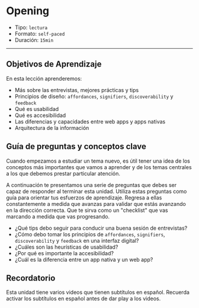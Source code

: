 # Opening

- Tipo: `lectura`
- Formato: `self-paced`
- Duración: `15min`

***

## Objetivos de Aprendizaje

En esta lección aprenderemos:

- Más sobre las entrevistas, mejores prácticas y tips
- Principios de diseño: `affordances`, `signifiers`, `discoverability` y
  `feedback`
- Qué es usabilidad
- Qué es accesibilidad
- Las diferencias y capacidades entre web apps y apps nativas
- Arquitectura de la información

## Guía de preguntas y conceptos clave

Cuando empezamos a estudiar un tema nuevo, es útil tener una idea de los
conceptos más importantes que vamos a aprender y de los temas centrales
a los que debemos prestar particular atención.

A continuación te presentamos una serie de preguntas que debes ser capaz de
responder al terminar esta unidad. Utiliza estas preguntas como guía para
orientar tus esfuerzos de aprendizaje. Regresa a ellas constantemente a
medida que avanzas para validar que estás avanzando en la dirección correcta.
Que te sirva como un "checklist" que vas marcando a medida que vas progresando.

- ¿Qué tips debo seguir para conducir una buena sesión de entrevistas?
- ¿Cómo debo tomar los principios de `affordances`, `signifiers`,
  `discoverability` y `feedback` en una interfaz digital?
- ¿Cuáles son las heurísticas de usabilidad?
- ¿Por qué es importante la accesibilidad?
- ¿Cuál es la diferencia entre un app nativa y un web app?

## Recordatorio

Esta unidad tiene varios videos que tienen subtítulos en español. Recuerda
activar los subtítulos en español antes de dar play a los videos.